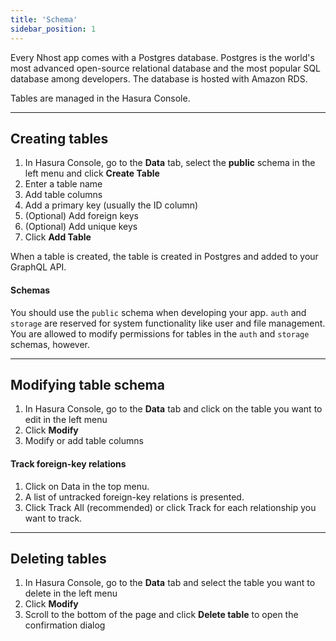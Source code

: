```yaml
---
title: 'Schema'
sidebar_position: 1
---
```


Every Nhost app comes with a Postgres database. Postgres is the world's most advanced open-source relational database and the most popular SQL database among developers. The database is hosted with Amazon RDS.

Tables are managed in the Hasura Console.

---

## Creating tables

1. In Hasura Console, go to the **Data** tab, select the **public** schema in the left menu and click **Create Table**
2. Enter a table name
3. Add table columns
4. Add a primary key (usually the ID column)
5. (Optional) Add foreign keys
6. (Optional) Add unique keys
7. Click **Add Table**

When a table is created, the table is created in Postgres and added to your GraphQL API.

#### Schemas

You should use the `public` schema when developing your app. `auth` and `storage` are reserved for system functionality like user and file management. You are allowed to modify permissions for tables in the `auth` and `storage` schemas, however.

---

## Modifying table schema

1. In Hasura Console, go to the **Data** tab and click on the table you want to edit in the left menu
2. Click **Modify**
3. Modify or add table columns

#### Track foreign-key relations

1. Click on Data in the top menu.
2. A list of untracked foreign-key relations is presented.
3. Click Track All (recommended) or click Track for each relationship you want to track.

---

## Deleting tables

1. In Hasura Console, go to the **Data** tab and select the table you want to delete in the left menu
2. Click **Modify**
3. Scroll to the bottom of the page and click **Delete table** to open the confirmation dialog
